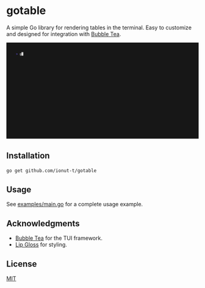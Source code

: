 # gotable

A simple Go library for rendering tables in the terminal. Easy to customize and designed for integration with [Bubble Tea](https://github.com/charmbracelet/bubbletea).

![Demo](./examples/demo.gif)

## Installation

```bash
go get github.com/ionut-t/gotable
```

## Usage

See [examples/main.go](examples/main.go) for a complete usage example.

## Acknowledgments

- [Bubble Tea](https://github.com/charmbracelet/bubbletea) for the TUI framework.
- [Lip Gloss](https://github.com/charmbracelet/lipgloss) for styling.

## License

[MIT](LICENSE)

